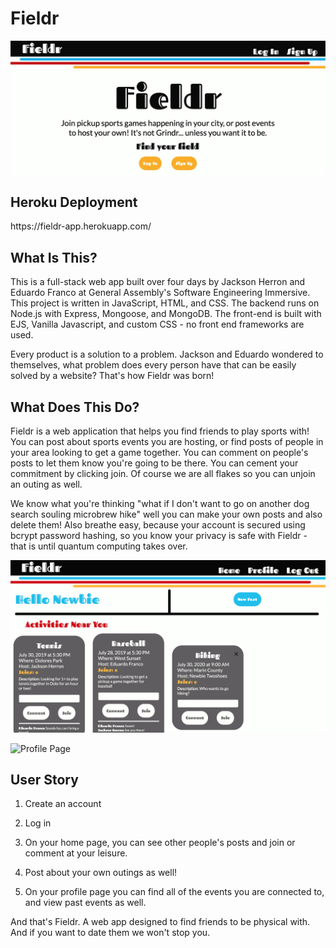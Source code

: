 <h1>Fieldr</h1>

![Index Page](./images/index-page.jpg)

<h2>Heroku Deployment</h2>
https://fieldr-app.herokuapp.com/


<h2>What Is This?</h2>
This is a full-stack web app built over four days by Jackson Herron and Eduardo Franco at General Assembly's Software Engineering Immersive. This project is written in JavaScript, HTML, and CSS. The backend runs on Node.js with Express, Mongoose, and MongoDB. The front-end is built with EJS, Vanilla Javascript, and custom CSS - no front end frameworks are used.


Every product is a solution to a problem. Jackson and Eduardo wondered to themselves, what problem does every person have that can be easily solved by a website? That's how Fieldr was born! 

<h2>What Does This Do?</h2>
Fieldr is a web application that helps you find friends to play sports with! You can post about sports events you are hosting, or find posts of people in your area looking to get a game together. You can comment on people's posts to let them know you're going to be there. You can cement your commitment by clicking join. Of course we are all flakes so you can unjoin an outing as well. 

We know what you're thinking "what if I don't want to go on another dog search souling microbrew hike" well you can make your own posts and also delete them! Also breathe easy, because your account is secured using bcrypt password hashing, so you know your privacy is safe with Fieldr - that is until quantum computing takes over.

![Home Page](./images/home-page.png)

![Profile Page](./images/prfile-page.png)

<h2>User Story</h2>

1. Create an account

2. Log in

3. On your home page, you can see other people's posts and join or comment at your leisure.

4. Post about your own outings as well!

5. On your profile page you can find all of the events you are connected to, and view past events as well.

And that's Fieldr. A web app designed to find friends to be physical with. And if you want to date them we won't stop you.


